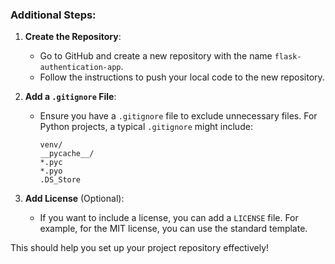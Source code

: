 
### Additional Steps:
1. **Create the Repository**:
   - Go to GitHub and create a new repository with the name `flask-authentication-app`.
   - Follow the instructions to push your local code to the new repository.

2. **Add a `.gitignore` File**:
   - Ensure you have a `.gitignore` file to exclude unnecessary files. For Python projects, a typical `.gitignore` might include:

     ```
     venv/
     __pycache__/
     *.pyc
     *.pyo
     .DS_Store
     ```

3. **Add License** (Optional):
   - If you want to include a license, you can add a `LICENSE` file. For example, for the MIT license, you can use the standard template.

This should help you set up your project repository effectively!
